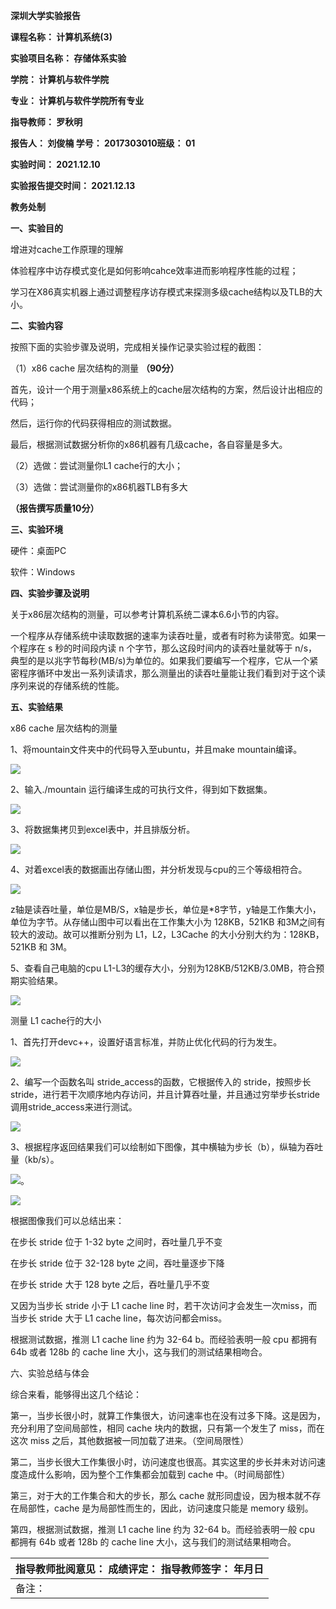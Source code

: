 **深圳大学实验报告**

**课程名称： 计算机系统(3)**

**实验项目名称： 存储体系实验**

**学院： 计算机与软件学院**

**专业： 计算机与软件学院所有专业**

**指导教师： 罗秋明**

**报告人： 刘俊楠 学号： 2017303010班级：  01**

**实验时间：  2021.12.10**

**实验报告提交时间：  2021.12.13**

**教务处制**

**一、实验目的**

增进对cache工作原理的理解

体验程序中访存模式变化是如何影响cahce效率进而影响程序性能的过程；

学习在X86真实机器上通过调整程序访存模式来探测多级cache结构以及TLB的大小。

**二、实验内容**

按照下面的实验步骤及说明，完成相关操作记录实验过程的截图：

（1）x86 cache 层次结构的测量 **（90分）**

首先，设计一个用于测量x86系统上的cache层次结构的方案，然后设计出相应的代码；

然后，运行你的代码获得相应的测试数据。

最后，根据测试数据分析你的x86机器有几级cache，各自容量是多大。

（2）选做：尝试测量你L1 cache行的大小；

（3）选做：尝试测量你的x86机器TLB有多大

**（报告撰写质量10分）**

**三、实验环境**

硬件：桌面PC

软件：Windows

**四、实验步骤及说明**

关于x86层次结构的测量，可以参考计算机系统二课本6.6小节的内容。

一个程序从存储系统中读取数据的速率为读吞吐量，或者有时称为读带宽。如果一个程序在 s 秒的时间段内读 n 个字节，那么这段时间内的读吞吐量就等于 n/s，典型的是以兆字节每秒(MB/s)为单位的。如果我们要编写一个程序，它从一个紧密程序循环中发出一系列读请求，那么测量出的读吞吐量能让我们看到对于这个读序列来说的存储系统的性能。

**五、实验结果**

x86 cache 层次结构的测量

1、将mountain文件夹中的代码导入至ubuntu，并且make mountain编译。

![](https://img2023.cnblogs.com/blog/3334628/202311/3334628-20231130014909628-799674459.png)

2、输入./mountain 运行编译生成的可执行文件，得到如下数据集。

![](https://img2023.cnblogs.com/blog/3334628/202311/3334628-20231130014912708-1310984349.png)

3、将数据集拷贝到excel表中，并且排版分析。

![](https://img2023.cnblogs.com/blog/3334628/202311/3334628-20231130014914363-1168852618.png)

4、对着excel表的数据画出存储山图，并分析发现与cpu的三个等级相符合。

![](https://img2023.cnblogs.com/blog/3334628/202311/3334628-20231130014920318-1744728888.png)

z轴是读吞吐量，单位是MB/S，x轴是步长，单位是\*8字节，y轴是工作集大小，单位为字节。从存储山图中可以看出在工作集大小为 128KB，521KB 和3M之间有较大的波动。故可以推断分别为 L1，L2，L3Cache 的大小分别大约为：128KB，521KB 和 3M。

5、查看自己电脑的cpu L1-L3的缓存大小，分别为128KB/512KB/3.0MB，符合预期实验结果。

![](https://img2023.cnblogs.com/blog/3334628/202311/3334628-20231130014921211-1962192617.png)

测量 L1 cache行的大小

1、首先打开devc++，设置好语言标准，并防止优化代码的行为发生。

![](https://img2023.cnblogs.com/blog/3334628/202311/3334628-20231130014922080-1487395116.png)

2、编写一个函数名叫 stride_access的函数，它根据传入的 stride，按照步长 stride，进行若干次顺序地内存访问，并且计算吞吐量，并且通过穷举步长stride调用stride_access来进行测试。

![](https://img2023.cnblogs.com/blog/3334628/202311/3334628-20231130014923257-165084320.png)

3、根据程序返回结果我们可以绘制如下图像，其中横轴为步长（b），纵轴为吞吐量（kb/s）。

![](https://img2023.cnblogs.com/blog/3334628/202311/3334628-20231130014923865-601716626.png)。

![](https://img2023.cnblogs.com/blog/3334628/202311/3334628-20231130014924450-1511572800.png)

根据图像我们可以总结出来：

在步长 stride 位于 1-32 byte 之间时，吞吐量几乎不变

在步长 stride 位于 32-128 byte 之间，吞吐量逐步下降

在步长 stride 大于 128 byte 之后，吞吐量几乎不变

又因为当步长 stride 小于 L1 cache line 时，若干次访问才会发生一次miss，而当步长 stride 大于 L1 cache line，每次访问都会miss。

根据测试数据，推测 L1 cache line 约为 32-64 b。而经验表明一般 cpu 都拥有 64b 或者 128b 的 cache line 大小，这与我们的测试结果相吻合。

六、实验总结与体会

综合来看，能够得出这几个结论：

第一，当步长很小时，就算工作集很大，访问速率也在没有过多下降。这是因为，充分利用了空间局部性，相同 cache 块内的数据，只有第一个发生了 miss，而在这次 miss 之后，其他数据被一同加载了进来。（空间局限性）

第二，当步长很大工作集很小时，访问速度也很高。其实这里的步长并未对访问速度造成什么影响，因为整个工作集都会加载到 cache 中。（时间局部性）

第三，对于大的工作集合和大的步长，那么 cache 就形同虚设，因为根本就不存在局部性，cache 是为局部性而生的，因此，访问速度只能是 memory 级别。

第四，根据测试数据，推测 L1 cache line 约为 32-64 b。而经验表明一般 cpu 都拥有 64b 或者 128b 的 cache line 大小，这与我们的测试结果相吻合。

| **指导教师批阅意见：**       **成绩评定：**       指导教师签字： 年月日 |
|-------------------------------------------------------------------------|
| 备注：                                                                  |

